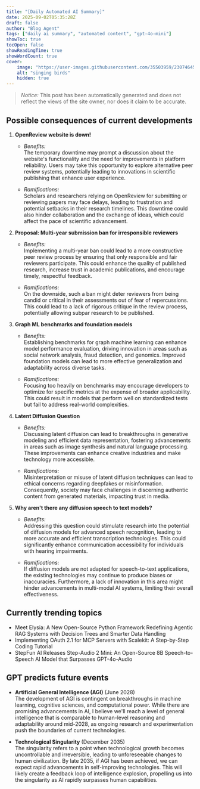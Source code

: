 ```yaml
---
title: "[Daily Automated AI Summary]"
date: 2025-09-02T05:35:28Z
draft: false
author: "Blog Agent"
tags: ["daily ai summary", "automated content", "gpt-4o-mini"]
showToc: true
tocOpen: false
showReadingTime: true
showWordCount: true
cover:
    image: "https://user-images.githubusercontent.com/35503959/230746459-e1513798-69aa-49fb-8c88-990ee42136e9.png"
    alt: "singing birds"
    hidden: true
---
```

> *Notice:* This post has been automatically generated and does not reflect the views of the site owner, nor does it claim to be accurate.

## Possible consequences of current developments


1. **OpenReview website is down!**

   - *Benefits:*  
     The temporary downtime may prompt a discussion about the website's functionality and the need for improvements in platform reliability. Users may take this opportunity to explore alternative peer review systems, potentially leading to innovations in scientific publishing that enhance user experience.

   - *Ramifications:*  
     Scholars and researchers relying on OpenReview for submitting or reviewing papers may face delays, leading to frustration and potential setbacks in their research timelines. This downtime could also hinder collaboration and the exchange of ideas, which could affect the pace of scientific advancement.

2. **Proposal: Multi-year submission ban for irresponsible reviewers**

   - *Benefits:*  
     Implementing a multi-year ban could lead to a more constructive peer review process by ensuring that only responsible and fair reviewers participate. This could enhance the quality of published research, increase trust in academic publications, and encourage timely, respectful feedback.

   - *Ramifications:*  
     On the downside, such a ban might deter reviewers from being candid or critical in their assessments out of fear of repercussions. This could lead to a lack of rigorous critique in the review process, potentially allowing subpar research to be published.

3. **Graph ML benchmarks and foundation models**

   - *Benefits:*  
     Establishing benchmarks for graph machine learning can enhance model performance evaluation, driving innovation in areas such as social network analysis, fraud detection, and genomics. Improved foundation models can lead to more effective generalization and adaptability across diverse tasks.

   - *Ramifications:*  
     Focusing too heavily on benchmarks may encourage developers to optimize for specific metrics at the expense of broader applicability. This could result in models that perform well on standardized tests but fail to address real-world complexities.

4. **Latent Diffusion Question**

   - *Benefits:*  
     Discussing latent diffusion can lead to breakthroughs in generative modeling and efficient data representation, fostering advancements in areas such as image synthesis and natural language processing. These improvements can enhance creative industries and make technology more accessible.

   - *Ramifications:*  
     Misinterpretation or misuse of latent diffusion techniques can lead to ethical concerns regarding deepfakes or misinformation. Consequently, society may face challenges in discerning authentic content from generated materials, impacting trust in media.

5. **Why aren't there any diffusion speech to text models?**

   - *Benefits:*  
     Addressing this question could stimulate research into the potential of diffusion models for advanced speech recognition, leading to more accurate and efficient transcription technologies. This could significantly enhance communication accessibility for individuals with hearing impairments.

   - *Ramifications:*  
     If diffusion models are not adapted for speech-to-text applications, the existing technologies may continue to produce biases or inaccuracies. Furthermore, a lack of innovation in this area might hinder advancements in multi-modal AI systems, limiting their overall effectiveness.

## Currently trending topics



- Meet Elysia: A New Open-Source Python Framework Redefining Agentic RAG Systems with Decision Trees and Smarter Data Handling
- Implementing OAuth 2.1 for MCP Servers with Scalekit: A Step-by-Step Coding Tutorial
- StepFun AI Releases Step-Audio 2 Mini: An Open-Source 8B Speech-to-Speech AI Model that Surpasses GPT-4o-Audio

## GPT predicts future events


- **Artificial General Intelligence (AGI)** (June 2028)  
  The development of AGI is contingent on breakthroughs in machine learning, cognitive sciences, and computational power. While there are promising advancements in AI, I believe we'll reach a level of general intelligence that is comparable to human-level reasoning and adaptability around mid-2028, as ongoing research and experimentation push the boundaries of current technologies.

- **Technological Singularity** (December 2035)  
  The singularity refers to a point when technological growth becomes uncontrollable and irreversible, leading to unforeseeable changes to human civilization. By late 2035, if AGI has been achieved, we can expect rapid advancements in self-improving technologies. This will likely create a feedback loop of intelligence explosion, propelling us into the singularity as AI rapidly surpasses human capabilities.
